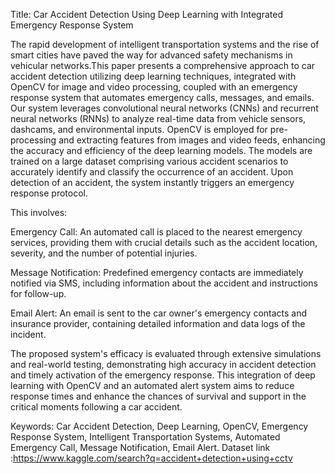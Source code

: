 Title: Car Accident Detection Using Deep Learning with Integrated Emergency Response System

The rapid development of intelligent transportation systems and the rise of smart cities have paved the way for advanced safety mechanisms in vehicular networks.This paper presents a comprehensive approach to car accident detection utilizing deep learning techniques, integrated with OpenCV for image and video processing, coupled with an emergency response system that automates emergency calls, messages, and emails.
Our system leverages convolutional neural networks (CNNs) and recurrent neural networks (RNNs) to analyze real-time data from vehicle sensors, dashcams, and environmental inputs. OpenCV is employed for pre-processing and extracting features from images and video feeds, enhancing the accuracy and efficiency of the deep learning models. The models are trained on a large dataset comprising various accident scenarios to accurately identify and classify the occurrence of an accident.
Upon detection of an accident, the system instantly triggers an emergency response protocol. 

This involves:

Emergency Call: An automated call is placed to the nearest emergency services, providing them with crucial details such as the accident location, severity, and the number of potential injuries.

Message Notification: Predefined emergency contacts are immediately notified via SMS, including information about the accident and instructions for follow-up.

Email Alert: An email is sent to the car owner's emergency contacts and insurance provider, containing detailed information and data logs of the incident.

The proposed system's efficacy is evaluated through extensive simulations and real-world testing, demonstrating high accuracy in accident detection and timely activation of the emergency response. This integration of deep learning with OpenCV and an automated alert system aims to reduce response times and enhance the chances of survival and support in the critical moments following a car accident.

Keywords: Car Accident Detection, Deep Learning, OpenCV, Emergency Response System, Intelligent Transportation Systems, Automated Emergency Call, Message Notification, Email Alert.
Dataset link :https://www.kaggle.com/search?q=accident+detection+using+cctv
